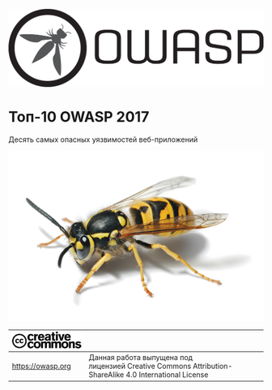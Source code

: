 ![OWASP LOGO](images/OWASP_logo.png)

# Топ-10 OWASP 2017

Десять самых опасных уязвимостей веб-приложений

![WASP Logo URL TBA](images/front-wasp.png)

| ![Creative Commons License Logo](images/front-cc.png) |                                                                                                        |
|-------------------------------------------------------|--------------------------------------------------------------------------------------------------------|
| https://owasp.org                                     | Данная работа выпущена под лицензией Creative Commons Attribution-ShareAlike 4.0 International License |
